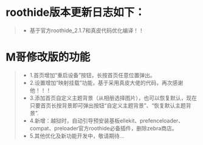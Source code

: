 # roothide版本更新日志如下：

> - 基于官方roothide_2.1.7和真皮代码优化编译！！

# M哥修改版的功能

> - 1.首页增加“重启设备”按钮，长按首页任意位置弹出。
> - 2.设置增加“映射挂载”功能，基于采用真皮大佬的代码，再次感谢他！！！
> - 3.添加首页自定义主题背景（从相册选择图片），也可以恢复默认，现在只要首页长按背景即可弹出按钮“自定义主题背景”、“恢复默认主题背景”.
> - 4.新增：越狱时，自动引导预安装基板ellekit、prefenceloader、compat、preloader官方roothide必备插件，删除zebra商店。
> - 5.其他优化及新功能开发中，敬请期待...
